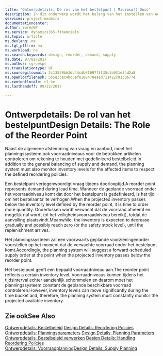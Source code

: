 ```yaml
---
title: 'Ontwerpdetails: De rol van het bestelpunt | Microsoft Docs'
description: In dit onderwerp wordt het belang van het instellen van een bestelpunt aangegeven, zodat u weet wanneer u meer voorraad moet bestellen.
services: project-madeira
documentationcenter: 
author: SorenGP
ms.service: dynamics365-financials
ms.topic: article
ms.devlang: na
ms.tgt_pltfrm: na
ms.workload: na
ms.search.keywords: desigh, reorder, demand, supply
ms.date: 07/01/2017
ms.author: sgroespe
ms.translationtype: HT
ms.sourcegitcommit: 2c13559bb3dc44cdb61697f5135c5b931e34d2a8
ms.openlocfilehash: 5b5e3cec4bc5af8188470ea1d711422c0130677e
ms.contentlocale: nl-be
ms.lasthandoff: 09/22/2017

---
```

# <a name="design-details-the-role-of-the-reorder-point"></a><span data-ttu-id="f658b-103">Ontwerpdetails: De rol van het bestelpunt</span><span class="sxs-lookup"><span data-stu-id="f658b-103">Design Details: The Role of the Reorder Point</span></span>
<span data-ttu-id="f658b-104">Naast de algemene afstemming van vraag en aanbod, moet het planningssysteem ook voorraadniveaus voor de betrokken artikelen controleren om rekening te houden met gedefinieerd bestelbeleid.</span><span class="sxs-lookup"><span data-stu-id="f658b-104">In addition to the general balancing of supply and demand, the planning system must also monitor inventory levels for the affected items to respect the defined reordering policies.</span></span>  
  
<span data-ttu-id="f658b-105">Een bestelpunt vertegenwoordigt vraag tijdens doorlooptijd.</span><span class="sxs-lookup"><span data-stu-id="f658b-105">A reorder point represents demand during lead time.</span></span> <span data-ttu-id="f658b-106">Wanneer de geplande voorraad onder het voorraadniveau komt dat door het bestelpunt is gedefinieerd, is het tijd om het bestelaantal te verhogen.</span><span class="sxs-lookup"><span data-stu-id="f658b-106">When the projected inventory passes below the inventory level defined by the reorder point, it is time to order more quantity.</span></span> <span data-ttu-id="f658b-107">Ondertussen wordt verwacht dat de voorraad afneemt en mogelijk nul wordt (of het veiligheidsvoorraadniveau bereikt), totdat de aanvulling plaatsvindt.</span><span class="sxs-lookup"><span data-stu-id="f658b-107">Meanwhile, the inventory is expected to decrease gradually and possibly reach zero (or the safety stock level), until the replenishment arrives.</span></span>  
  
<span data-ttu-id="f658b-108">Het planningssysteem zal een voorwaarts geplande voorzieningenorder voorstellen op het moment dat de verwachte voorraad onder het bestelpunt komt.</span><span class="sxs-lookup"><span data-stu-id="f658b-108">Accordingly, the planning system will suggest a forward-scheduled supply order at the point when the projected inventory passes below the reorder point.</span></span>  
  
<span data-ttu-id="f658b-109">Het bestelpunt geeft een bepaald voorraadniveau aan.</span><span class="sxs-lookup"><span data-stu-id="f658b-109">The reorder point reflects a certain inventory level.</span></span> <span data-ttu-id="f658b-110">Voorraadniveaus kunnen tijdens het tijdsinterval echter aanzienlijk schommelen en daarom moet het planningssysteem constant de geplande beschikbare voorraad controleren.</span><span class="sxs-lookup"><span data-stu-id="f658b-110">However, inventory levels can move significantly during the time bucket and, therefore, the planning system must constantly monitor the projected available inventory.</span></span>  
  
## <a name="see-also"></a><span data-ttu-id="f658b-111">Zie ook</span><span class="sxs-lookup"><span data-stu-id="f658b-111">See Also</span></span>  
<span data-ttu-id="f658b-112">[Ontwerpdetails: Bestelbeleid](design-details-reordering-policies.md) </span><span class="sxs-lookup"><span data-stu-id="f658b-112">[Design Details: Reordering Policies](design-details-reordering-policies.md) </span></span>  
<span data-ttu-id="f658b-113">[Ontwerpdetails: Planningsparameters](design-details-planning-parameters.md) </span><span class="sxs-lookup"><span data-stu-id="f658b-113">[Design Details: Planning Parameters](design-details-planning-parameters.md) </span></span>  
<span data-ttu-id="f658b-114">[Ontwerpdetails: Bestelbeleid verwerken](design-details-handling-reordering-policies.md) </span><span class="sxs-lookup"><span data-stu-id="f658b-114">[Design Details: Handling Reordering Policies](design-details-handling-reordering-policies.md) </span></span>  
[<span data-ttu-id="f658b-115">Ontwerpdetails: Voorraadplanning</span><span class="sxs-lookup"><span data-stu-id="f658b-115">Design Details: Supply Planning</span></span>](design-details-supply-planning.md)
